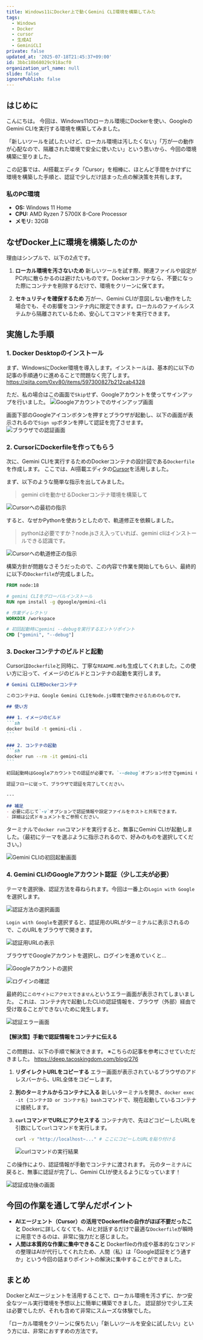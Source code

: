 ```yaml
---
title: Windows11にDocker上で動くGemini CLI環境を構築してみた
tags:
  - Windows
  - Docker
  - cursor
  - 生成AI
  - GeminiCLI
private: false
updated_at: '2025-07-18T21:45:37+09:00'
id: 3bbc18b68029c918acf0
organization_url_name: null
slide: false
ignorePublish: false
---
```

## はじめに
こんにちは。
今回は、Windows11のローカル環境にDockerを使い、GoogleのGemini CLIを実行する環境を構築してみました。

「新しいツールを試したいけど、ローカル環境は汚したくない」「万が一の動作が心配なので、隔離された環境で安全に使いたい」という思いから、今回の環境構築に至りました。

この記事では、AI搭載エディタ「Cursor」を相棒に、ほとんど手間をかけずに環境を構築した手順と、認証で少しだけ詰まった点の解決策を共有します。

### 私のPC環境
- **OS:** Windows 11 Home
- **CPU:** AMD Ryzen 7 5700X 8-Core Processor
- **メモリ:** 32GB

## なぜDocker上に環境を構築したのか
理由はシンプルで、以下の2点です。

1.  **ローカル環境を汚さないため**
    新しいツールを試す際、関連ファイルや設定がPC内に散らかるのは避けたいものです。Dockerコンテナなら、不要になった際にコンテナを削除するだけで、環境をクリーンに保てます。

2.  **セキュリティを確保するため**
    万が一、Gemini CLIが意図しない動作をした場合でも、その影響をコンテナ内に限定できます。ローカルのファイルシステムから隔離されているため、安心してコマンドを実行できます。

## 実施した手順

### 1. Docker Desktopのインストール
まず、WindowsにDocker環境を導入します。インストールは、基本的に以下の記事の手順通りに進めることで問題なく完了します。
https://qiita.com/0xv80/items/597300827b212cab4328

ただ、私の場合はこの画面で`Skip`せず、Googleアカウントを使ってサインアップを行いました。
![Googleアカウントでのサインアップ画面](https://qiita-image-store.s3.ap-northeast-1.amazonaws.com/0/4123341/c87b07ab-b931-4e09-8360-3f0d3b187246.png)

画面下部のGoogleアイコンボタンを押すとブラウザが起動し、以下の画面が表示されるので`Sign up`ボタンを押して認証を完了させます。
![ブラウザでの認証画面](https://qiita-image-store.s3.ap-northeast-1.amazonaws.com/0/4123341/3680e382-3b04-45b9-b88b-05c414eb6737.png)

### 2. CursorにDockerfileを作ってもらう
次に、Gemini CLIを実行するためのDockerコンテナの設計図である`Dockerfile`を作成します。
ここでは、AI搭載エディタの[Cursor](https://cursor.com/ja)を活用しました。

まず、以下のような簡単な指示を出してみました。
> gemini cliを動かせるDockerコンテナ環境を構築して

![Cursorへの最初の指示](https://qiita-image-store.s3.ap-northeast-1.amazonaws.com/0/4123341/6d0a7ae6-df2c-4caa-9c65-3dc7ccbb578f.png)

すると、なぜかPythonを使おうとしたので、軌道修正を依頼しました。
> pythonは必要ですか？node.jsさえ入っていれば、gemini cliはインストールできる認識です。

![Cursorへの軌道修正の指示](https://qiita-image-store.s3.ap-northeast-1.amazonaws.com/0/4123341/97551bf7-743d-4997-81de-58f2e6e43ab4.png)

構築方針が問題なさそうだったので、この内容で作業を開始してもらい、最終的に以下の`Dockerfile`が完成しました。

```Dockerfile
FROM node:18

# gemini CLIをグローバルインストール
RUN npm install -g @google/gemini-cli

# 作業ディレクトリ
WORKDIR /workspace

# 初回起動時にgemini --debugを実行するエントリポイント
CMD ["gemini", "--debug"]
```

### 3. Dockerコンテナのビルドと起動

Cursorは`Dockerfile`と同時に、丁寧な`README.md`も生成してくれました。この使い方に沿って、イメージのビルドとコンテナの起動を実行します。

````README.md
# Gemini CLI用Dockerコンテナ

このコンテナは、Google Gemini CLIをNode.js環境で動作させるためのものです。

## 使い方

### 1. イメージのビルド
```sh
docker build -t gemini-cli .
```

### 2. コンテナの起動
```sh
docker run --rm -it gemini-cli
```

初回起動時はGoogleアカウントでの認証が必要です。`--debug`オプション付きでgemini CLIが起動します。

認証フローに従って、ブラウザで認証を完了してください。

---

## 補足
- 必要に応じて`-v`オプションで認証情報や設定ファイルをホストと共有できます。
- 詳細は公式ドキュメントをご参照ください。 
````

ターミナルで`docker run`コマンドを実行すると、無事にGemini CLIが起動しました。（最初にテーマを選ぶように指示されるので、好みのものを選択してください。）

![Gemini CLIの初回起動画面](https://qiita-image-store.s3.ap-northeast-1.amazonaws.com/0/4123341/6df8cb33-8171-4600-ac2d-34b534055e93.png)

### 4. Gemini CLIのGoogleアカウント認証（少し工夫が必要）
テーマを選択後、認証方法を尋ねられます。今回は一番上の`Login with Google`を選択します。

![認証方法の選択画面](https://qiita-image-store.s3.ap-northeast-1.amazonaws.com/0/4123341/75c3a008-00a4-40bf-bef1-3f467d2c05de.png)

`Login with Google`を選択すると、認証用のURLがターミナルに表示されるので、このURLをブラウザで開きます。

![認証用URLの表示](https://qiita-image-store.s3.ap-northeast-1.amazonaws.com/0/4123341/fa0e3fda-f844-42e8-b052-bac95e0cea1c.png)

ブラウザでGoogleアカウントを選択し、ログインを進めていくと…

![Googleアカウントの選択](https://qiita-image-store.s3.ap-northeast-1.amazonaws.com/0/4123341/26f84cd6-e1fd-4be2-abe1-5ec88a07b3fe.png)

![ログインの確認](https://qiita-image-store.s3.ap-northeast-1.amazonaws.com/0/4123341/33be5ffa-3235-463f-a055-aa288d087b19.png)

最終的に`このサイトにアクセスできません`というエラー画面が表示されてしまいました。
これは、コンテナ内で起動したCLIの認証情報を、ブラウザ（外部）経由で受け取ることができないために発生します。

![認証エラー画面](https://qiita-image-store.s3.ap-northeast-1.amazonaws.com/0/4123341/0ba1ab5c-1763-4f7e-9066-963776022142.png)

#### 【解決策】手動で認証情報をコンテナに伝える
この問題は、以下の手順で解決できます。
※こちらの記事を参考にさせていただきました。
https://deep.tacoskingdom.com/blog/276

1.  **リダイレクトURLをコピーする**
    エラー画面が表示されているブラウザのアドレスバーから、URL全体をコピーします。

2.  **別のターミナルからコンテナに入る**
    新しいターミナルを開き、`docker exec -it {コンテナID or コンテナ名} bash`コマンドで、現在起動しているコンテナに接続します。

3.  **`curl`コマンドでURLにアクセスする**
    コンテナ内で、先ほどコピーしたURLを引数にして`curl`コマンドを実行します。
    ```bash
    curl -v "http://localhost~..." # ここにコピーしたURLを貼り付ける
    ```
    ![curlコマンドの実行結果](https://qiita-image-store.s3.ap-northeast-1.amazonaws.com/0/4123341/eb224d35-3551-41df-a2cd-2d86647e29ab.png)

この操作により、認証情報が手動でコンテナに渡されます。
元のターミナルに戻ると、無事に認証が完了し、Gemini CLIが使えるようになっています！

![認証成功後の画面](https://qiita-image-store.s3.ap-northeast-1.amazonaws.com/0/4123341/66ee0532-57b4-43b3-a709-3370df977f81.png)

## 今回の作業を通して学んだポイント
-   **AIエージェント（Cursor）の活用でDockerfileの自作がほぼ不要だったこと**
    Dockerに詳しくなくても、AIと対話するだけで最適な`Dockerfile`が瞬時に用意できるのは、非常に強力だと感じました。
-   **人間は本質的な作業に集中できること**
    Dockerfileの作成や基本的なコマンドの整理はAIが代行してくれたため、人間（私）は「Google認証をどう通すか」という今回の詰まりポイントの解決に集中することができました。

## まとめ
DockerとAIエージェントを活用することで、ローカル環境を汚さずに、かつ安全なツール実行環境を予想以上に簡単に構築できました。
認証部分で少し工夫は必要でしたが、それも含めて非常にスムーズな体験でした。

「ローカル環境をクリーンに保ちたい」「新しいツールを安全に試したい」という方には、非常におすすめの方法です。
